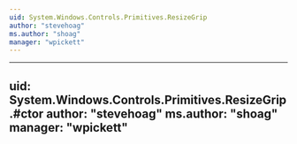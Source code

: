 ```yaml
---
uid: System.Windows.Controls.Primitives.ResizeGrip
author: "stevehoag"
ms.author: "shoag"
manager: "wpickett"
---
```


---
uid: System.Windows.Controls.Primitives.ResizeGrip.#ctor
author: "stevehoag"
ms.author: "shoag"
manager: "wpickett"
---
